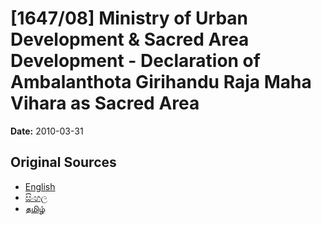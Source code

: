 # [1647/08] Ministry of Urban Development & Sacred Area Development - Declaration of Ambalanthota Girihandu Raja Maha Vihara as Sacred Area

**Date:** 2010-03-31

## Original Sources

- [English](https://documents.gov.lk/view/extra-gazettes/2010/3/1647-08_E.pdf)
- [සිංහල](https://documents.gov.lk/view/extra-gazettes/2010/3/1647-08_S.pdf)
- [தமிழ்](https://documents.gov.lk/view/extra-gazettes/2010/3/1647-08_T.pdf)
